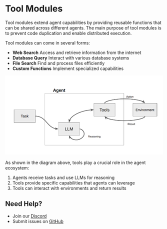 # Tool Modules

Tool modules extend agent capabilities by providing reusable functions that can be shared across different agents. The main purpose of tool modules is to prevent code duplication and enable distributed execution.

Tool modules can come in several forms:

- **Web Search** 
  Access and retrieve information from the internet
- **Database Query** 
  Interact with various database systems
- **File Search**
  Find and process files efficiently
- **Custom Functions**
  Implement specialized capabilities

![Tool Integration](/img/tool-integration.png)

As shown in the diagram above, tools play a crucial role in the agent ecosystem:
1. Agents receive tasks and use LLMs for reasoning
2. Tools provide specific capabilities that agents can leverage
3. Tools can interact with environments and return results


## Need Help?
- Join our [Discord](https://discord.gg/naptha)
- Submit issues on [GitHub](https://github.com/NapthaAI)